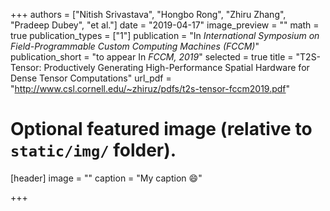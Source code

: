 +++
authors = ["Nitish Srivastava", "Hongbo Rong", "Zhiru Zhang", "Pradeep Dubey", "et al."]
date = "2019-04-17"
image_preview = ""
math = true
publication_types = ["1"]
publication = "In *International Symposium on Field-Programmable Custom Computing Machines (FCCM)*"
publication_short = "to appear In *FCCM, 2019*"
selected = true
title = "T2S-Tensor: Productively Generating High-Performance Spatial Hardware for Dense Tensor Computations"
url_pdf = "http://www.csl.cornell.edu/~zhiruz/pdfs/t2s-tensor-fccm2019.pdf"

# Optional featured image (relative to `static/img/` folder).
[header]
image = ""
caption = "My caption :smile:"

+++

